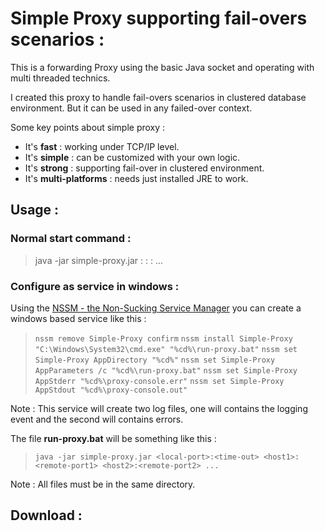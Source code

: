 # Simple Proxy supporting fail-overs scenarios :
This is a forwarding Proxy using the basic Java socket and operating with multi threaded technics.

I created this proxy to handle fail-overs scenarios in clustered database environment. But it can be used in any failed-over context.

Some key points about simple proxy :

- It's **fast** : working under TCP/IP level.
- It's **simple** : can be customized with your own logic.
- It's **strong** : supporting fail-over in clustered environment.
- It's **multi-platforms** : needs just installed JRE to work.

## Usage :

### Normal start command :
> java -jar simple-proxy.jar <local-port>:<time-out> <host1>:<remote-port1> <host2>:<remote-port2> ...

### Configure as service in windows :
Using the [NSSM - the Non-Sucking Service Manager](https://nssm.cc/) you can create a windows based service like this :
> `nssm remove Simple-Proxy confirm`
> `nssm install Simple-Proxy "C:\Windows\System32\cmd.exe" "%cd%\run-proxy.bat"`
> `nssm set Simple-Proxy AppDirectory "%cd%"`
> `nssm set Simple-Proxy AppParameters /c "%cd%\run-proxy.bat"`
> `nssm set Simple-Proxy AppStderr "%cd%\proxy-console.err"`
> `nssm set Simple-Proxy AppStdout "%cd%\proxy-console.out"`

Note : This service will create two log files, one will contains the logging event and the second will contains errors.

The file **run-proxy.bat** will be something like this :
> `java -jar simple-proxy.jar <local-port>:<time-out> <host1>:<remote-port1> <host2>:<remote-port2> ...`

Note : All files must be in the same directory.

## Download :

